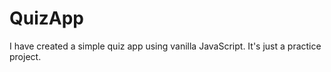 # QuizApp
I have created a simple quiz app using vanilla JavaScript. It's just a practice project. 
